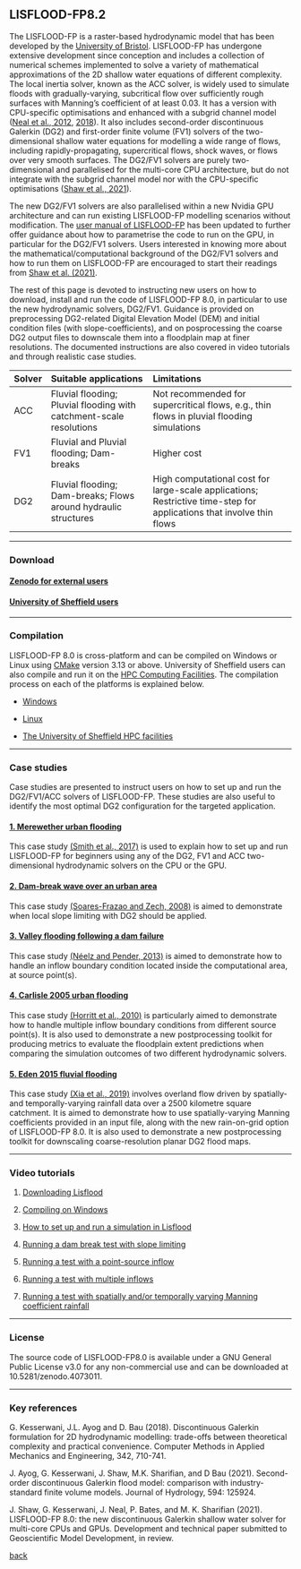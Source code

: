 
## LISFLOOD-FP8.2 

The LISFLOOD-FP is a raster-based hydrodynamic model that has been developed by the [University of Bristol](http://www.bristol.ac.uk/geography/research/hydrology/models/lisflood/). LISFLOOD-FP has undergone extensive development since conception and includes a collection of numerical schemes implemented to solve a variety of mathematical approximations of the 2D shallow water equations of different complexity. The local inertia solver, known as the ACC solver, is widely used to simulate floods with gradually-varying, subcritical flow over sufficiently rough surfaces with Manning’s coefficient of at least 0.03. It has a version with CPU-specific optimisations and enhanced with a subgrid channel model ([Neal et al., 2012](https://agupubs.onlinelibrary.wiley.com/doi/10.1029/2012WR012514), [2018](https://www.sciencedirect.com/science/article/pii/S1364815217307478)). It also includes second-order discontinuous Galerkin (DG2) and first-order finite volume (FV1) solvers of the two-dimensional shallow water equations for modelling a wide range of flows, including rapidly-propagating, supercritical flows, shock waves, or flows over very smooth surfaces. The DG2/FV1 solvers are purely two-dimensional and parallelised for the multi-core CPU architecture, but do not integrate with the subgrid channel model nor with the CPU-specific optimisations ([Shaw et al., 2021](https://gmd.copernicus.org/preprints/gmd-2020-340/)).


<!--
The LISFLOOD-FP hydrodynamic model developed by the [University of Bristol](http://www.bristol.ac.uk/geography/research/hydrology/models/lisflood/) already includes a solver with local inertia, or ‘gravity wave’ formulation, known as the ACC solver, and a solver with the diffusive wave, or ‘zero-inertia’ formulation, known as the ATS solver. The ACC solver is widely used to simulate floods with gradually-varying, subcritical flow over sufficiently rough surfaces with Manning’s coefficient of at least 0.03. It has a version with CPU-specific optimisations and enhanced with a subgrid channel model ([Neal et al., 2012](https://agupubs.onlinelibrary.wiley.com/doi/10.1029/2012WR012514), [2018](https://www.sciencedirect.com/science/article/pii/S1364815217307478)). Please contact [University of Bristol](http://www.bristol.ac.uk/geography/research/hydrology/models/lisflood/) for any advice related to the ACC solver.   
-->

<!-- 
### New DG2/FV1 solvers on multi-core CPU 
The new version, LISFLOOD-FP 8.0, includes second-order discontinuous Galerkin (DG2) and first-order finite volume (FV1) solvers of the two-dimensional shallow water equations for modelling a wide range of flows, including rapidly-propagating, supercritical flows, shock waves, or flows over very smooth surfaces. The new DG2/FV1 solvers are purely two-dimensional and parallelised for the multi-core CPU architecture, but do not integrate with the subgrid channel model nor with the CPU-specific optimisations ([Shaw et al., 2021](https://gmd.copernicus.org/preprints/gmd-2020-340/)).
-->

<!-- ### New GPU solvers -->
The new DG2/FV1 solvers are also parallelised within a new Nvidia GPU architecture and can run existing LISFLOOD-FP modelling scenarios without modification. The [user manual of LISFLOOD-FP](https://drive.google.com/file/d/1Yk5txMWWfSqPcPOqjQh30XLSp8Sypy1M/view?usp=sharing) has been updated to further offer guidance about how to parametrise the code to run on the GPU, in particular for the DG2/FV1 solvers. Users interested in knowing more about the mathematical/computational background of the DG2/FV1 solvers and how to run them on LISFLOOD-FP are encouraged to start their readings from [Shaw et al. (2021)](https://gmd.copernicus.org/preprints/gmd-2020-340/). 

The rest of this page is devoted to instructing new users on how to download, install and run the code of LISFLOOD-FP 8.0, in particular to use the new hydrodynamic solvers, DG2/FV1. Guidance is provided on preprocessing DG2-related Digital Elevation Model (DEM) and initial condition files (with slope-coefficients), and on posprocessing the coarse DG2 output files to downscale them into a floodplain map at finer resolutions. The documented instructions are also covered in video tutorials and through realistic case studies. 



   | Solver | Suitable applications | Limitations  |
   | :---         | :---      | :--- |
   | ACC   | Fluvial flooding; Pluvial flooding with catchment-scale resolutions      | Not recommended for supercritical flows, e.g., thin flows in pluvial flooding simulations    |
   | FV1     | Fluvial and Pluvial flooding; Dam-breaks       | Higher cost     |
   | DG2     | Fluvial flooding; Dam-breaks; Flows around hydraulic structures       | High computational cost for large-scale applications; Restrictive time-step for applications that involve thin flows    |

***

### Download  

#### [Zenodo for external users](./Zenodo.md)


#### [University of Sheffield users](./UoS_HPC.md) 


***


### Compilation   
LISFLOOD-FP 8.0 is cross-platform and can be compiled on Windows or Linux using [CMake](https://cmake.org/) version 3.13 or above. University of Sheffield users can also compile and run it on the [HPC Computing Facilities](https://www.sheffield.ac.uk/it-services/research/hpc-facilities). The compilation process on each of the platforms is explained below.

- [Windows](/compile_win.md)
  

- [Linux](/compile_lin.md)


- [The University of Sheffield HPC facilities](/compile_hpc.md) 

***


### Case studies 
Case studies are presented to instruct users on how to set up and run the DG2/FV1/ACC solvers of LISFLOOD-FP. These studies are also useful to identify the most optimal DG2 configuration for the targeted application.


#### [1. Merewether urban flooding](./Merewether.md)
This case study [(Smith et al., 2017)](https://www.tandfonline.com/doi/abs/10.1080/15715124.2016.1193510) is used to explain how to set up and run LISFLOOD-FP for beginners using any of the DG2, FV1 and ACC two-dimensional hydrodynamic solvers on the CPU or the GPU.  


#### [2. Dam-break wave over an urban area](./25_Blocks.md) 
This case study [(Soares-Frazao and Zech, 2008)](https://www.tandfonline.com/doi/abs/10.3826/jhr.2008.3164) is aimed to demonstrate when local slope limiting with DG2 should be applied. 


#### [3. Valley flooding following a dam failure](./EnvAcy5.md)  
This case study [(Néelz and Pender, 2013)](https://consult.environment-agency.gov.uk/engagement/bostonbarriertwao/results/appendix-6---neelz--s.---pender--g.--2013--benchmarking-the-latest-generation-of-2d-hydraulic-modelling-packages.-bristol_environment-agency.pdf) is aimed to demonstrate how to handle an inflow boundary condition located inside the computational area, at source point(s).


#### [4. Carlisle 2005 urban flooding](./Carlistle_flooding.md)
This case study [(Horritt et al., 2010)](https://www.icevirtuallibrary.com/doi/pdf/10.1680/wama.2010.163.6.273) is particularly aimed to demonstrate how to handle multiple inflow boundary conditions from different source point(s). It is also used to demonstrate a new postprocessing toolkit for producing metrics to evaluate the floodplain extent predictions when comparing the simulation outcomes of two different hydrodynamic solvers.


#### [5. Eden 2015 fluvial flooding](./Desmond_Eden2015.md)  
This case study [(Xia et al., 2019)](https://www.sciencedirect.com/science/article/abs/pii/S030917081930243X) involves overland flow driven by spatially- and temporally-varying rainfall data over a 2500 kilometre square catchment. It is aimed to demonstrate how to use spatially-varying Manning coefficients provided in an input file, along with the new rain-on-grid option of LISFLOOD-FP 8.0. It is also used to demonstrate a new postprocessing toolkit for downscaling coarse-resolution planar DG2 flood maps.


***

### Video tutorials

1. [Downloading Lisflood](https://youtu.be/qHbt2eNhDgo)

2. [Compiling on Windows](https://youtu.be/cNpeCDQXHCs)

3. [How to set up and run a simulation in Lisflood](https://youtu.be/QENBvUGzoEk)

4. [Running a dam break test with slope limiting](https://youtu.be/p_fuxHsManM)

5. [Running a test with a point-source inflow](https://youtu.be/T21Can8f4Zg)

6. [Running a test with multiple inflows](https://youtu.be/Im7k70E1jLY)

7. [Running a test with spatially and/or temporally varying Manning coefficient rainfall](https://youtu.be/eOA4Vgsf9bY)

***

### License 
The source code of LISFLOOD-FP8.0 is available under a GNU General Public License v3.0 for any non-commercial use and can be downloaded at 10.5281/zenodo.4073011.

***

### Key references 
G. Kesserwani, J.L. Ayog and D. Bau (2018). Discontinuous Galerkin formulation for 2D hydrodynamic modelling: trade-offs between theoretical complexity and practical convenience. Computer Methods in Applied Mechanics and Engineering, 342, 710-741.

J. Ayog, G. Kesserwani, J. Shaw, M.K. Sharifian, and D Bau (2021). Second-order discontinuous Galerkin flood model: comparison with industry-standard finite volume models. Journal of Hydrology, 594: 125924.

J. Shaw, G. Kesserwani, J. Neal, P. Bates, and M. K. Sharifian (2021). LISFLOOD-FP 8.0: the new discontinuous Galerkin shallow water solver for multi-core CPUs and GPUs. Development and technical paper submitted to Geoscientific Model Development, in review.




[back](/Developments.md)

